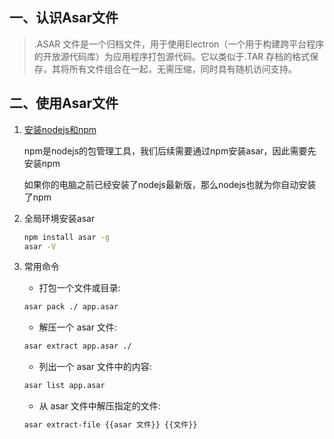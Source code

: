 ## 一、认识Asar文件

>   .ASAR 文件是一个归档文件，用于使用Electron（一个用于构建跨平台程序的开放源代码库）为应用程序打包源代码。它以类似于.TAR 存档的格式保存，其将所有文件组合在一起，无需压缩，同时具有随机访问支持。

## 二、使用Asar文件

1.   [安装nodejs和npm](http://nodejs.cn/download/)

     npm是nodejs的包管理工具，我们后续需要通过npm安装asar，因此需要先安装npm

     如果你的电脑之前已经安装了nodejs最新版，那么nodejs也就为你自动安装了npm

2.   全局环境安装asar

     ```bash
     npm install asar -g
     asar -V
     ```
     
3.   常用命令

     -   打包一个文件或目录:

     ```bash
     asar pack ./ app.asar
     ```
     
     -   解压一个 asar 文件:
     
     ```bash
     asar extract app.asar ./
     ```
     
     -   列出一个 asar 文件中的内容:
     
     ```bash
     asar list app.asar
     ```

     -   从 asar 文件中解压指定的文件:

     ```bash
     asar extract-file {{asar 文件}} {{文件}}
     ```

